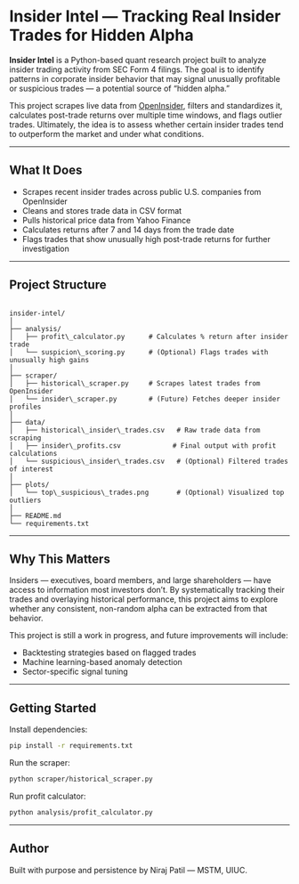 
# Insider Intel — Tracking Real Insider Trades for Hidden Alpha

**Insider Intel** is a Python-based quant research project built to analyze insider trading activity from SEC Form 4 filings. The goal is to identify patterns in corporate insider behavior that may signal unusually profitable or suspicious trades — a potential source of “hidden alpha.”

This project scrapes live data from [OpenInsider](http://openinsider.com), filters and standardizes it, calculates post-trade returns over multiple time windows, and flags outlier trades. Ultimately, the idea is to assess whether certain insider trades tend to outperform the market and under what conditions.

---

## What It Does

- Scrapes recent insider trades across public U.S. companies from OpenInsider
- Cleans and stores trade data in CSV format
- Pulls historical price data from Yahoo Finance
- Calculates returns after 7 and 14 days from the trade date
- Flags trades that show unusually high post-trade returns for further investigation

---

## Project Structure

```

insider-intel/
│
├── analysis/
│   ├── profit\_calculator.py      # Calculates % return after insider trade
│   └── suspicion\_scoring.py      # (Optional) Flags trades with unusually high gains
│
├── scraper/
│   ├── historical\_scraper.py     # Scrapes latest trades from OpenInsider
│   └── insider\_scraper.py        # (Future) Fetches deeper insider profiles
│
├── data/
│   ├── historical\_insider\_trades.csv   # Raw trade data from scraping
│   ├── insider\_profits.csv             # Final output with profit calculations
│   └── suspicious\_insider\_trades.csv   # (Optional) Filtered trades of interest
│
├── plots/
│   └── top\_suspicious\_trades.png       # (Optional) Visualized top outliers
│
├── README.md
└── requirements.txt

````

---

## Why This Matters

Insiders — executives, board members, and large shareholders — have access to information most investors don’t. By systematically tracking their trades and overlaying historical performance, this project aims to explore whether any consistent, non-random alpha can be extracted from that behavior.

This project is still a work in progress, and future improvements will include:
- Backtesting strategies based on flagged trades
- Machine learning-based anomaly detection
- Sector-specific signal tuning

---

## Getting Started

Install dependencies:
```bash
pip install -r requirements.txt
````

Run the scraper:

```bash
python scraper/historical_scraper.py
```

Run profit calculator:

```bash
python analysis/profit_calculator.py
```

---

## Author

Built with purpose and persistence by Niraj Patil — MSTM, UIUC.

```

